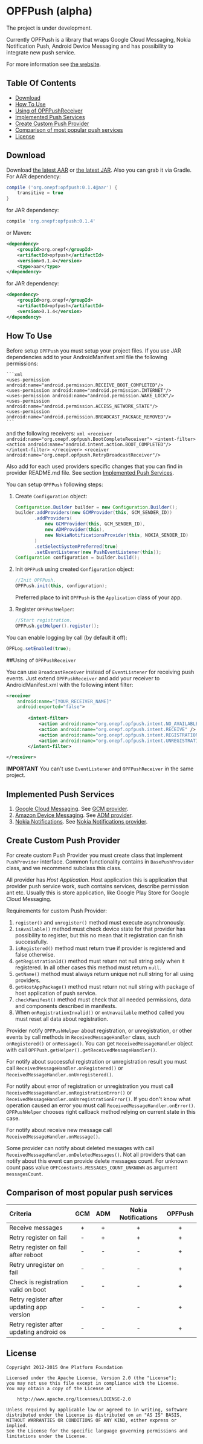 # OPFPush (alpha)

The project is under development.

Currently OPFPush is a library that wraps Google Cloud Messaging, Nokia Notification Push,
Android Device Messaging and has possibility to integrate new push service.

For more information see [the website][openpush-site].



## Table Of Contents

- [Download](#user-content-download)
- [How To Use](#user-content-how-to-use)
- [Using of OPFPushReceiver](#user-content-using-of-opfpushreceiver)
- [Implemented Push Services](#user-content-implemented-push-services)
- [Create Custom Push Provider](#user-content-create-custom-push-provider)
- [Comparison of most popular push services](#user-content-comparison-of-most-popular-push-services)
- [License](#user-content-license)



## Download

Download [the latest AAR][opfpush-latest-aar] or [the latest JAR][opfpush-latest-jar]. Also you can grab it via Gradle.
For AAR dependency:
```groovy
compile ('org.onepf:opfpush:0.1.4@aar') {
    transitive = true
}
```
for JAR dependency:
```groovy
compile 'org.onepf:opfpush:0.1.4'
```

or Maven:
```xml
<dependency>
    <groupId>org.onepf</groupId>
    <artifactId>opfpush</artifactId>
    <version>0.1.4</version>
    <type>aar</type>
</dependency>
```
for JAR dependency:
```xml
<dependency>
    <groupId>org.onepf</groupId>
    <artifactId>opfpush</artifactId>
    <version>0.1.4</version>
</dependency>
```


## How To Use

Before setup `OPFPush` you must setup your project files.
If you use JAR dependencies add to your AndroidManifest.xml file the following permissions:

    ```xml   
    <uses-permission android:name="android.permission.RECEIVE_BOOT_COMPLETED"/>
    <uses-permission android:name="android.permission.INTERNET"/>
    <uses-permission android:name="android.permission.WAKE_LOCK"/>
    <uses-permission android:name="android.permission.ACCESS_NETWORK_STATE"/>
    <uses-permission android:name="android.permission.BROADCAST_PACKAGE_REMOVED"/>
    ```
    
and the following receivers:
    ```xml
    <receiver android:name="org.onepf.opfpush.BootCompleteReceiver">
        <intent-filter>
            <action android:name="android.intent.action.BOOT_COMPLETED"/>
        </intent-filter>
    </receiver>
    <receiver android:name="org.onepf.opfpush.RetryBroadcastReceiver"/>
    ```

Also add for each used providers specific changes that you can find in provider README.md file.
See section [Implemented Push Services](#user-content-implemented-push-services).

You can setup `OPFPush` following steps:

1. Create `Configuration` object:

    ```java
    Configuration.Builder builder = new Configuration.Builder();
    builder.addProviders(new GCMProvider(this, GCM_SENDER_ID))
           .addProviders(
               new GCMProvider(this, GCM_SENDER_ID),
               new ADMProvider(this),
               new NokiaNotificationsProvider(this, NOKIA_SENDER_ID)
           )
           .setSelectSystemPreferred(true)
           .setEventListener(new PushEventListener(this));
    Configuration configuration = builder.build();
    ```

2. Init `OPFPush` using created `Configuration` object:

    ```java
    //Init OPFPush.
    OPFPush.init(this, configuration);
    ```

    Preferred place to init `OPFPush` is the `Application` class of your app.

4. Register `OPFPushHelper`:

    ```java
    //Start registration.
    OPFPush.getHelper().register();
    ```

You can enable logging by call (by default it off):

```java
OPFLog.setEnabled(true);
```

##Using of `OPFPushReceiver`

You can use `BroadcastReceiver` instead of `EventListener` for receiving push events. 
Just extend `OPFPushReceiver` and add your receiver to AndroidManifest.xml with the following intent filter:

```xml
<receiver
    android:name="[YOUR_RECEIVER_NAME]"
    android:exported="false">
    
        <intent-filter>
            <action android:name="org.onepf.opfpush.intent.NO_AVAILABLE_PROVIDER" />
            <action android:name="org.onepf.opfpush.intent.RECEIVE" />
            <action android:name="org.onepf.opfpush.intent.REGISTRATION" />
            <action android:name="org.onepf.opfpush.intent.UNREGISTRATION" />
        </intent-filter>

</receiver>
```

**IMPORTANT** You can't use `EventListener` and `OPFPushReceiver` in the same project.


## Implemented Push Services

1. [Google Cloud Messaging][google-cloud-messaging]. See [GCM provider][opfpush-gcm].
2. [Amazon Device Messaging][amazon-device-messaging]. See [ADM provider][opfpush-adm].
3. [Nokia Notifications][nokia-notifications]. See [Nokia Notifications provider][opfpush-nokia].


## Create Custom Push Provider

For create custom Push Provider you must create class that implement `PushProvider` interface.
Common functionality contains in `BasePushProvider` class, and we recommend subclass this class.

All provider has <i>Host Application</i>. Host application this is application that provider
push service work, such contains services, describe permission ant etc.
Usually this is store application, like Google Play Store for Google Cloud Messaging.

Requirements for custom Push Provider:

1. `register()` and `unregister()` method must execute asynchronously.
2. `isAvailable()` method must check device state for that provider has possibility to register,
    but this no mean that it registration can finish successfully.
3. `isRegistered()` method must return true if provider is registered and false otherwise.
4. `getRegistrationId()` method must return not null string only when it registered.
    In all other cases this method must return `null`.
5. `getName()` method must always return unique not null string for all using providers.
6. `getHostAppPackage()` method must return not null string with package of host application
    of push service.
7. `checkManifest()` method must check that all needed permissions, data and
   components described in manifests.
8. When `onRegistrationInvalid()` or `onUnavailable` method called
   you must reset all data about registration.

Provider notify `OPFPushHelper` about registration, or unregistration, or other events by
call methods in `ReceivedMessageHandler` class, such `onRegistered()` or `onMessage()`.
You can get `ReceivedMessageHandler` object with call `OPFPush.getHelper().getReceivedMessageHandler()`.

For notify about successful registration or unregistration result you must call `ReceivedMessageHandler.onRegistered()` or `ReceivedMessageHandler.onUnregistered()`.

For notify about error of registration or unregistration you must call `ReceivedMessageHandler.onRegistrationError()` or `ReceivedMessageHandler.onUnregistrationError()`.
If you don't know what operation caused an error you must call `ReceivedMessageHandler.onError()`. `OPFPushHelper` chooses right callback method relying on current state in this case.

For notify about receive new message call `ReceivedMessageHandler.onMessage()`.

Some provider can notify about deleted messages with call `ReceivedMessageHandler.onDeletedMessages()`.
Not all providers that can notify about this event can provide delete messages count.
For unknown count pass value `OPFConstants.MESSAGES_COUNT_UNKNOWN` as argument `messagesCount`.


## Comparison of most popular push services

| Criteria                            | GCM   | ADM   | Nokia Notifications | OPFPush     |
| :---------------------------------- | :---: | :---: | :-----------------: | :---------: |
| Receive messages                    |   +   |   +   |          +          |      +      |
| Retry register on fail              |   -   |   +   |          +          |      +      |
| Retry register on fail after reboot |   -   |   -   |          -          |      +      |
| Retry unregister on fail            |   -   |   -   |          -          |      +      |
| Check is registration valid on boot |   -   |   -   |          -          |      +      |
| Retry register after updating app version |   -   |   -   |          -          |      +      |
| Retry register after updating android os |   -   |   -   |          -          |      +      |



## License

    Copyright 2012-2015 One Platform Foundation

    Licensed under the Apache License, Version 2.0 (the "License");
    you may not use this file except in compliance with the License.
    You may obtain a copy of the License at

        http://www.apache.org/licenses/LICENSE-2.0

    Unless required by applicable law or agreed to in writing, software
    distributed under the License is distributed on an "AS IS" BASIS,
    WITHOUT WARRANTIES OR CONDITIONS OF ANY KIND, either express or implied.
    See the License for the specific language governing permissions and
    limitations under the License.


[google-cloud-messaging]: https://developer.android.com/google/gcm
[amazon-device-messaging]: https://developer.amazon.com/appsandservices/apis/engage/device-messaging
[nokia-notifications]: http://developer.nokia.com/resources/library/nokia-x/nokia-notifications
[opfpush-gcm]: ./opfpush-providers/gcm
[opfpush-adm]: ./opfpush-providers/adm
[opfpush-nokia]: ./opfpush-providers/nokia
[new-build-system]: http://tools.android.com/tech-docs/new-build-system
[opfpush-latest-jar]: https://github.com/onepf/OPFPush/releases/download/v0.1.4/opfpush-0.1.4.jar
[openpush-site]: http://www.onepf.org/openpush/
[opfpush-latest-aar]: https://github.com/onepf/OPFPush/releases/download/v0.1.4/opfpush-0.1.4.aar
[aar-format-docs]: http://tools.android.com/tech-docs/new-build-system/aar-format
[BroadcastMessageListener.java]: ./samples/gcm_migrate_sample/src/main/java/org/onepf/opfpush/gcm_migrate_sample/BroadcastMessageListener.java
